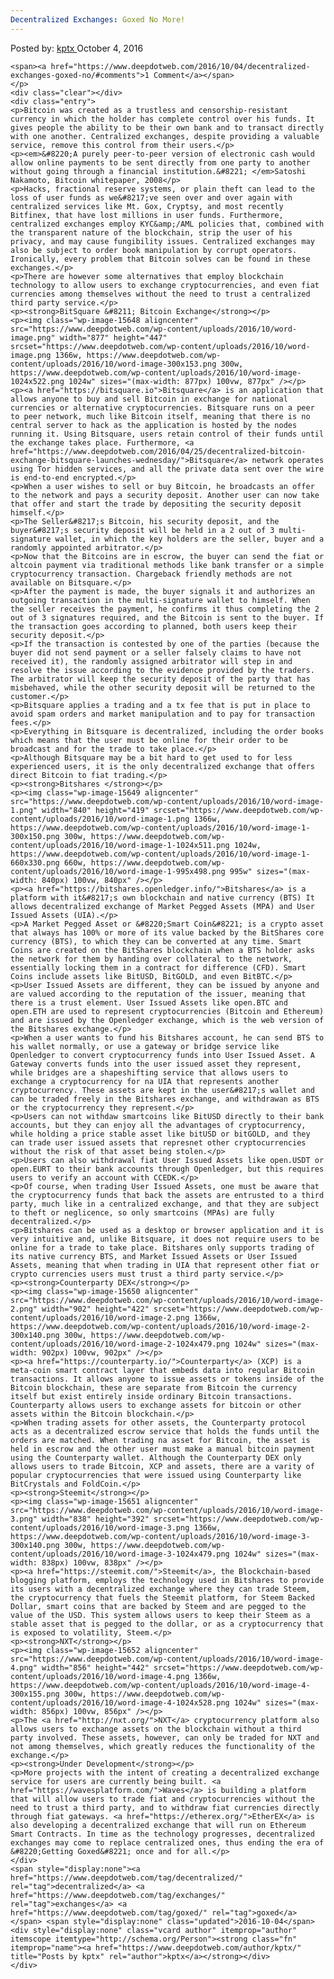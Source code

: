 ```yaml
---
Decentralized Exchanges: Goxed No More!
---
```

<article class="post-listing post-15646 post type-post status-publish format-standard has-post-thumbnail hentry category-deepdot-news tag-decentralized tag-exchanges tag-goxed">
    <div class="post-inner">
        <span>Posted by: <a href="https://www.deepdotweb.com/author/kptx/" title="">kptx </a></span>
    <span>October 4, 2016</span>
    
    <span><a href="https://www.deepdotweb.com/2016/10/04/decentralized-exchanges-goxed-no/#comments">1 Comment</a></span>
    </p>
    <div class="clear"></div>
    <div class="entry">
    <p>Bitcoin was created as a trustless and censorship-resistant currency in which the holder has complete control over his funds. It gives people the ability to be their own bank and to transact directly with one another. Centralized exchanges, despite providing a valuable service, remove this control from their users.</p>
    <p><em>&#8220;A purely peer-to-peer version of electronic cash would allow online payments to be sent directly from one party to another without going through a financial institution.&#8221; </em>Satoshi Nakamoto, Bitcoin whitepaper, 2008</p>
    <p>Hacks, fractional reserve systems, or plain theft can lead to the loss of user funds as we&#8217;ve seen over and over again with centralized services like Mt. Gox, Cryptsy, and most recently Bitfinex, that have lost millions in user funds. Furthermore, centralized exchanges employ KYC&amp;/AML policies that, combined with the transparent nature of the blockchain, strip the user of his privacy, and may cause fungibility issues. Centralized exchanges may also be subject to order book manipulation by corrupt operators. Ironically, every problem that Bitcoin solves can be found in these exchanges.</p>
    <p>There are however some alternatives that employ blockchain technology to allow users to exchange cryptocurrencies, and even fiat currencies among themselves without the need to trust a centralized third party service.</p>
    <p><strong>BitSquare &#8211; Bitcoin Exchange</strong></p>
    <p><img class="wp-image-15648 aligncenter" src="https://www.deepdotweb.com/wp-content/uploads/2016/10/word-image.png" width="877" height="447" srcset="https://www.deepdotweb.com/wp-content/uploads/2016/10/word-image.png 1366w, https://www.deepdotweb.com/wp-content/uploads/2016/10/word-image-300x153.png 300w, https://www.deepdotweb.com/wp-content/uploads/2016/10/word-image-1024x522.png 1024w" sizes="(max-width: 877px) 100vw, 877px" /></p>
    <p><a href="https://bitsquare.io">Bitsquare</a> is an application that allows anyone to buy and sell Bitcoin in exchange for national currencies or alternative cryptocurrencies. Bitsquare runs on a peer to peer network, much like Bitcoin itself, meaning that there is no central server to hack as the application is hosted by the nodes running it. Using Bitsquare, users retain control of their funds until the exchange takes place. Furthermore, <a href="https://www.deepdotweb.com/2016/04/25/decentralized-bitcoin-exchange-bitsquare-launches-wednesday/">Bitsquare</a> network operates using Tor hidden services, and all the private data sent over the wire is end­-to-­end encrypted.</p>
    <p>When a user wishes to sell or buy Bitcoin, he broadcasts an offer to the network and pays a security deposit. Another user can now take that offer and start the trade by depositing the security deposit himself.</p>
    <p>The Seller&#8217;s Bitcoin, his security deposit, and the buyer&#8217;s security deposit will be held in a 2 out of 3 multi-signature wallet, in which the key holders are the seller, buyer and a randomly appointed arbitrator.</p>
    <p>Now that the Bitcoins are in escrow, the buyer can send the fiat or altcoin payment via traditional methods like bank transfer or a simple cryptocurrency transaction. Chargeback friendly methods are not available on Bitsquare.</p>
    <p>After the payment is made, the buyer signals it and authorizes an outgoing transaction in the multi-signature wallet to himself. When the seller receives the payment, he confirms it thus completing the 2 out of 3 signatures required, and the Bitcoin is sent to the buyer. If the transaction goes according to planned, both users keep their security deposit.</p>
    <p>If the transaction is contested by one of the parties (because the buyer did not send payment or a seller falsely claims to have not received it), the randomly assigned arbitrator will step in and resolve the issue according to the evidence provided by the traders. The arbitrator will keep the security deposit of the party that has misbehaved, while the other security deposit will be returned to the customer.</p>
    <p>Bitsquare applies a trading and a tx fee that is put in place to avoid spam orders and market manipulation and to pay for transaction fees.</p>
    <p>Everything in Bitsquare is decentralized, including the order books which means that the user must be online for their order to be broadcast and for the trade to take place.</p>
    <p>Although Bitsquare may be a bit hard to get used to for less experienced users, it is the only decentralized exchange that offers direct Bitcoin to fiat trading.</p>
    <p><strong>Bitshares </strong></p>
    <p><img class="wp-image-15649 aligncenter" src="https://www.deepdotweb.com/wp-content/uploads/2016/10/word-image-1.png" width="840" height="419" srcset="https://www.deepdotweb.com/wp-content/uploads/2016/10/word-image-1.png 1366w, https://www.deepdotweb.com/wp-content/uploads/2016/10/word-image-1-300x150.png 300w, https://www.deepdotweb.com/wp-content/uploads/2016/10/word-image-1-1024x511.png 1024w, https://www.deepdotweb.com/wp-content/uploads/2016/10/word-image-1-660x330.png 660w, https://www.deepdotweb.com/wp-content/uploads/2016/10/word-image-1-995x498.png 995w" sizes="(max-width: 840px) 100vw, 840px" /></p>
    <p><a href="https://bitshares.openledger.info/">Bitshares</a> is a platform with it&#8217;s own blockchain and native currency (BTS) It allows decentralized exchange of Market Pegged Assets (MPA) and User Issued Assets (UIA).</p>
    <p>A Market Pegged Asset or &#8220;Smart Coin&#8221; is a crypto asset that always has 100% or more of its value backed by the BitShares core currency (BTS), to which they can be converted at any time. Smart Coins are created on the BitShares blockchain when a BTS holder asks the network for them by handing over collateral to the network, essentially locking them in a contract for difference (CFD). Smart Coins include assets like BitUSD, BitGOLD, and even BitBTC.</p>
    <p>User Issued Assets are different, they can be issued by anyone and are valued according to the reputation of the issuer, meaning that there is a trust element. User Issued Assets like open.BTC and open.ETH are used to represent cryptocurrencies (Bitcoin and Ethereum) and are issued by the Openledger exchange, which is the web version of the Bitshares exchange.</p>
    <p>When a user wants to fund his Bitshares account, he can send BTS to his wallet normally, or use a gateway or bridge service like Openledger to convert cryptocurrency funds into User Issued Asset. A Gateway converts funds into the user issued asset they represent, while bridges are a shapeshifting service that allows users to exchange a cryptocurrency for na UIA that represents another cryptocurrency. These assets are kept in the user&#8217;s wallet and can be traded freely in the Bitshares exchange, and withdrawan as BTS or the cryptocurrency they represent.</p>
    <p>Users can not withdaw smartcoins like BitUSD directly to their bank accounts, but they can enjoy all the advantages of cryptocurrency, while holding a price stable asset like bitUSD or bitGOLD, and they can trade user issued assets that represnet other cryptocurrencies without the risk of that asset being stolen.</p>
    <p>Users can also withdrawal fiat User Issued Assets like open.USDT or open.EURT to their bank accounts through Openledger, but this requires users to verify an account with CCEDK.</p>
    <p>Of course, when trading User Issued Assets, one must be aware that the cryptocurrency funds that back the assets are entrusted to a third party, much like in a centralized exchange, and that they are subject to theft or neglicence, so only smartcoins (MPAs) are fully decentralized.</p>
    <p>Bitshares can be used as a desktop or browser application and it is very intuitive and, unlike Bitsquare, it does not require users to be online for a trade to take place. Bitshares only supports trading of its native currency BTS, and Market Issued Assets or User Issued Assets, meaning that when trading in UIA that represent other fiat or crypto currencies users must trust a third party service.</p>
    <p><strong>Counterparty DEX</strong></p>
    <p><img class="wp-image-15650 aligncenter" src="https://www.deepdotweb.com/wp-content/uploads/2016/10/word-image-2.png" width="902" height="422" srcset="https://www.deepdotweb.com/wp-content/uploads/2016/10/word-image-2.png 1366w, https://www.deepdotweb.com/wp-content/uploads/2016/10/word-image-2-300x140.png 300w, https://www.deepdotweb.com/wp-content/uploads/2016/10/word-image-2-1024x479.png 1024w" sizes="(max-width: 902px) 100vw, 902px" /></p>
    <p><a href="https://counterparty.io/">Counterparty</a> (XCP) is a meta-coin smart contract layer that embeds data into regular Bitcoin transactions. It allows anyone to issue assets or tokens inside of the Bitcoin blockchain, these are separate from Bitcoin the currency itself but exist entirely inside ordinary Bitcoin transactions. Counterparty allows users to exchange assets for bitcoin or other assets within the Bitcoin blockchain.</p>
    <p>When trading assets for other assets, the Counterparty protocol acts as a decentralized escrow service that holds the funds until the orders are matched. When trading na asset for Bitcoin, the asset is held in escrow and the other user must make a manual bitcoin payment using the Counterparty wallet. Although the Counterparty DEX only allows users to trade Bitcoin, XCP and assets, there are a varity of popular cryptocurrencies that were issued using Counterparty like BitCrystals and FoldCoin.</p>
    <p><strong>Steemit</strong></p>
    <p><img class="wp-image-15651 aligncenter" src="https://www.deepdotweb.com/wp-content/uploads/2016/10/word-image-3.png" width="838" height="392" srcset="https://www.deepdotweb.com/wp-content/uploads/2016/10/word-image-3.png 1366w, https://www.deepdotweb.com/wp-content/uploads/2016/10/word-image-3-300x140.png 300w, https://www.deepdotweb.com/wp-content/uploads/2016/10/word-image-3-1024x479.png 1024w" sizes="(max-width: 838px) 100vw, 838px" /></p>
    <p><a href="https://steemit.com/">Steemit</a>, the Blockchain-based blogging platform, employs the technology used in Bitshares to provide its users with a decentralized exchange where they can trade Steem, the cryptocurrency that fuels the Steemit platform, for Steem Backed Dollar, smart coins that are backed by Steem and are pegged to the value of the USD. This system allows users to keep their Steem as a stable asset that is pegged to the dollar, or as a cryptocurrency that is exposed to volatility, Steem.</p>
    <p><strong>NXT</strong></p>
    <p><img class="wp-image-15652 aligncenter" src="https://www.deepdotweb.com/wp-content/uploads/2016/10/word-image-4.png" width="856" height="442" srcset="https://www.deepdotweb.com/wp-content/uploads/2016/10/word-image-4.png 1366w, https://www.deepdotweb.com/wp-content/uploads/2016/10/word-image-4-300x155.png 300w, https://www.deepdotweb.com/wp-content/uploads/2016/10/word-image-4-1024x528.png 1024w" sizes="(max-width: 856px) 100vw, 856px" /></p>
    <p>The <a href="http://nxt.org/">NXT</a> cryptocurrency platform also allows users to exchange assets on the blockchain without a third party involved. These assets, however, can only be traded for NXT and not among themselves, which greatly reduces the functionality of the exchange.</p>
    <p><strong>Under Development</strong></p>
    <p>More projects with the intent of creating a decentralized exchange service for users are currently being built. <a href="https://wavesplatform.com/">Waves</a> is building a platform that will allow users to trade fiat and cryptocurrencies without the need to trust a third party, and to withdraw fiat currencies directly through fiat gateways. <a href="https://etherex.org/">EtherEX</a> is also developing a decentralized exchange that will run on Ethereum Smart Contracts. In time as the technology progresses, decentralized exchanges may come to replace centralized ones, thus ending the era of &#8220;Getting Goxed&#8221; once and for all.</p>
    </div>
    <span style="display:none"><a href="https://www.deepdotweb.com/tag/decentralized/" rel="tag">decentralized</a> <a href="https://www.deepdotweb.com/tag/exchanges/" rel="tag">exchanges</a> <a href="https://www.deepdotweb.com/tag/goxed/" rel="tag">goxed</a></span> <span style="display:none" class="updated">2016-10-04</span>
    <div style="display:none" class="vcard author" itemprop="author" itemscope itemtype="http://schema.org/Person"><strong class="fn" itemprop="name"><a href="https://www.deepdotweb.com/author/kptx/" title="Posts by kptx" rel="author">kptx</a></strong></div>
    </div>
</article>

